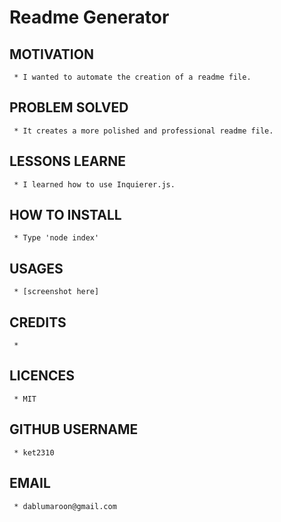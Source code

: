 # Readme Generator 

## MOTIVATION 
	 * I wanted to automate the creation of a readme file. 

## PROBLEM SOLVED 
	 * It creates a more polished and professional readme file.


## LESSONS LEARNE  
	 * I learned how to use Inquierer.js. 

## HOW TO INSTALL 
	 * Type 'node index' 

## USAGES 
	 * [screenshot here] 

## CREDITS 
	 *   

## LICENCES 
	 * MIT 

## GITHUB USERNAME 
	 * ket2310 

## EMAIL 
	 * dablumaroon@gmail.com 

